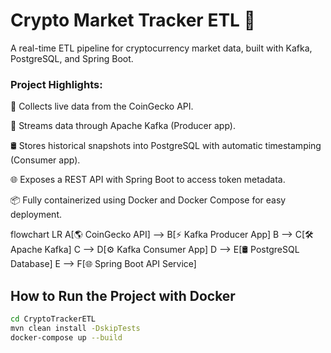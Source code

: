 # Crypto Market Tracker ETL 🚀

A real-time ETL pipeline for cryptocurrency market data, built with Kafka, PostgreSQL, and Spring Boot.


### Project Highlights:

🔄 Collects live data from the CoinGecko API.

📨 Streams data through Apache Kafka (Producer app).

🛢️ Stores historical snapshots into PostgreSQL with automatic timestamping (Consumer app).

🌐 Exposes a REST API with Spring Boot to access token metadata.

📦 Fully containerized using Docker and Docker Compose for easy deployment.


flowchart LR
  A[🌎 CoinGecko API] --> B[⚡ Kafka Producer App]
  B --> C[🛠️ Apache Kafka]
  C --> D[⚙️ Kafka Consumer App]
  D --> E[🛢️ PostgreSQL Database]
  E --> F[🌐 Spring Boot API Service]


## How to Run the Project with Docker

```bash
cd CryptoTrackerETL
mvn clean install -DskipTests
docker-compose up --build